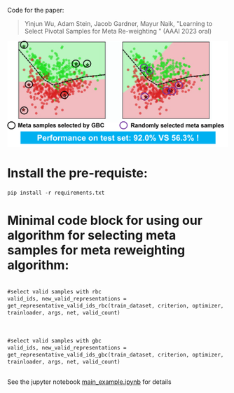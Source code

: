 Code for the paper:
> Yinjun Wu, Adam Stein, Jacob Gardner, Mayur Naik, "Learning to Select Pivotal Samples for Meta Re-weighting " (AAAI 2023 oral)

![plot](images/toy_experiment.png)



# Install the pre-requiste:
```
pip install -r requirements.txt
```


# Minimal code block for using our algorithm for selecting meta samples for meta reweighting algorithm:
```

#select valid samples with rbc
valid_ids, new_valid_representations = get_representative_valid_ids_rbc(train_dataset, criterion, optimizer, trainloader, args, net, valid_count)



#select valid samples with gbc
valid_ids, new_valid_representations = get_representative_valid_ids_gbc(train_dataset, criterion, optimizer, trainloader, args, net, valid_count)


```

See the jupyter notebook [main_example.ipynb](main_example.ipynb) for details 



